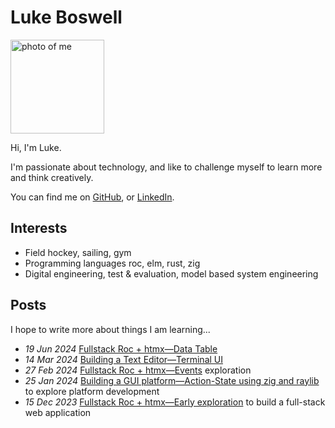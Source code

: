 
# Luke Boswell

<img src="/photo.jpeg" alt="photo of me" width="150px">

Hi, I'm Luke.

I'm passionate about technology, and like to challenge myself to learn more and think creatively.

You can find me on [GitHub](https://github.com/lukewilliamboswell), or [LinkedIn](https://www.linkedin.com/in/lukewilliamboswell/).

## Interests

- Field hockey, sailing, gym
- Programming languages roc, elm, rust, zig
- Digital engineering, test & evaluation, model based system engineering

## Posts

I hope to write more about things I am learning...

- *19 Jun 2024* [Fullstack Roc + htmx—Data Table](/roc-htmx-demo-3)
- *14 Mar 2024* [Building a Text Editor—Terminal UI](/text-editor-tui)
- *27 Feb 2024* [Fullstack Roc + htmx—Events](/roc-htmx-demo-2) exploration
- *25 Jan 2024* [Building a GUI platform—Action-State using zig and raylib](/roc-ray-experiment) to explore platform development
- *15 Dec 2023* [Fullstack Roc + htmx—Early exploration](/roc-htmx-demo) to build a full-stack web application
